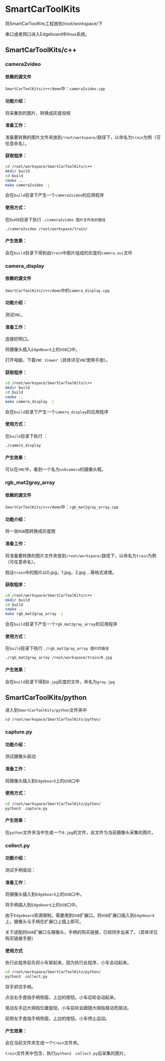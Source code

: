 # SmartCarToolKits

将SmartCarToolKits工程放到/root/workspace/下


串口或者网口进入Edgeboard中linux系统。

## SmartCarToolKits/c++

### camera2video

#### 依赖的源文件

`SmartCarToolKits/c++/demo`中：`camera2video.cpp`

#### 功能介绍：

将采集到的图片，转换成灰度视频

#### 准备工作：

准备要转换的图片文件夹放到`/root/workspace/`路径下，以命名为`train`为例（可任意命名）。

#### 获取程序：

```sh
cd /root/workspace/SmartCarToolKits/c++
mkdir build
cd build
cmake .. 
make camera2video -j
```

会在`build`目录下产生一个`camera2video`的应用程序

#### 使用方式：

在build目录下执行 `./camera2video 图片文件夹的路径`

```sh
./camera2video /root/workspace/train/
```

#### 产生效果：

会在`build`目录下得到由`train`中图片组成的灰度的`camera.avi`文件





### camera_display

#### 依赖的源文件

`SmartCarToolKits/c++/demo`中的`camera_display.cpp`

#### 功能介绍：

测试`VNC`。

#### 准备工作：

连接好网口。

将摄像头插入`EdgeBoard`上的`USB`口中。

打开电脑，下载`VNC Viewer`（具体详见`VNC`使用手册）。

#### 获取程序：

```sh
cd /root/workspace/SmartCarToolKits/c++
mkdir build
cd build
cmake .. 
make camera_display -j
```

会在`build`目录下产生一个`camera_display`的应用程序

#### 使用方式：

在`build`目录下执行 ：

```sh
./camera_display
```

#### 产生效果：

可以在`VNC`中，看到一个名为`usbcamera`的摄像头框。



### rgb_mat2gray_array

#### 依赖的源文件

`SmartCarToolKits/c++/demo`中：`rgb_mat2gray_array.cpp`

#### 功能介绍：

将一张`RGB`图转换成灰度图

#### 准备工作：

将准备要转换的图片文件夹放到`/root/workspace/`路径下，以命名为`train`为例（可任意命名）。

假设`train`中的图片以0.jpg，1.jpg，2.jpg ...等格式递增。

#### 获取程序：

```sh
cd /root/workspace/SmartCarToolKits/c++
mkdir build
cd build
cmake .. 
make rgb_mat2gray_array -j
```

会在`build`目录下产生一个`rgb_mat2gray_array`的应用程序

#### 使用方式：

在`build`目录下执行 `./rgb_mat2gray_array 图片的路径`

```sh
./rgb_mat2gray_array /root/workspace/train/0.jpg
```

#### 产生效果：

会在`build`目录下得到`0.jpg`灰度的文件，命名为`gray.jpg`



## SmartCarToolKits/python

进入到`SmartCarToolKits/python`文件夹中

```
cd /root/workspace/SmartCarToolKits/python/
```

### capture.py

#### 功能介绍：

测试摄像头驱动

#### 准备工作：

将摄像头插入到`Edgeboard`上的`USB`口中

#### 使用方式：

```sh
cd /root/workspace/SmartCarToolKits/python/
python3  capture.py
```

#### 产生效果：

在`python`文件夹当中生成一个`0.jpg`的文件，此文件为当前摄像头采集的图片。



### collect.py

#### 功能介绍：

测试手柄驱动：

#### 准备工作：

将摄像头插入到`Edgeboard`上的`USB`口中。

将手柄插入到`Edgeboard`上的`USB`口中。

由于`Edgeboard`资源限制。需要用到`USB`扩展口。将`USB`扩展口插入到`Edgeboard`上。摄像头与手柄在扩展口上插上即可。

关于适配的`USB`扩展口与摄像头，手柄的购买链接，已经同步出来了。（具体详见购买链接手册）

#### 使用方式

执行此程序前先将小车架起来，因为执行此程序，小车会动起来。

```sh
cd /root/workspace/SmartCarToolKits/python/
python3  collect.py
```

双手抓住手柄。

点击右手食指手柄侧面，上边的按钮。小车后轮会动起来。

晃动左手边大拇指位置旋钮，小车前轮会跟随大拇指晃动而晃动。

前侧左手食指手柄侧面，上边的按钮。小车停止运动。

#### 产生效果：

会在当前文件夹生成一个`train`文件夹。

`train`文件夹中包含，执行`python3  collect.py`后采集的图片。
